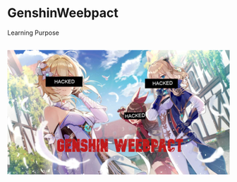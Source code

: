 # GenshinWeebpact
Learning Purpose


<br>![test](https://raw.githubusercontent.com/Afdul2021/GenshinWeebpact/main/Shiranai.jpg)

